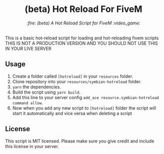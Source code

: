 <h1 align="center">(beta) Hot Reload For FiveM</h1>

<p align="center">
  <i>:fire: (beta) A Hot Reload Script for FiveM :video_game:</i>
  <br>
  <br>
</p>

This is a basic hot-reload script for loading and hot-reloading fivem scripts
THIS IS NOT A PRODUCTION VERSION AND YOU SHOULD NOT USE THIS IN YOUR LIVE SERVER

## Usage

1. Create a folder called `[hotreload]` in your `resources` folder.
2. Clone repository into your `resources/symbian-hotreload` folder.
3. `yarn` the dependencies.
4. Build the script using `yarn build`.
5. Add this line to your server config `add_ace resource.symbian-hotreload command allow`.
6. Now when you add any new script to `[hotreload]` folder the script will start it automatically and vice versa when deleting a script

## License

This script is MIT licensed. Please make sure you give credit and include this license in your server.
